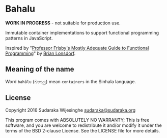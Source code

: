 # Bahalu

**WORK IN PROGRESS** - not suitable for production use.

Immutable container implementations to support functional programming patterns
in JavaScript.

Inspired by "[Professor Frisby's Mostly Adequate Guide to Functional
Programming](https://drboolean.gitbooks.io/mostly-adequate-guide/content/)" by
[Brian Lonsdorf](https://twitter.com/drboolean).

## Meaning of the name

Word `bahālu` (බහාලු) mean `containers` in the Sinhala language.

## License

Copyright 2016 Sudaraka Wijesinghe <sudaraka@sudaraka.org>

This program comes with ABSOLUTELY NO WARRANTY;
This is free software, and you are welcome to redistribute it and/or modify it
under the terms of the BSD 2-clause License. See the LICENSE file for more
details.
